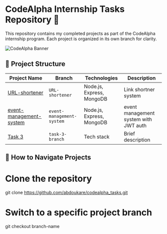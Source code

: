 # CodeAlpha Internship Tasks Repository 🚀

This repository contains my completed projects as part of the CodeAlpha internship program. Each project is organized in its own branch for clarity.

![CodeAlpha Banner](https://i.imgur.com/JfQ5N8A.png) 

## 📌 Project Structure

| Project Name | Branch | Technologies | Description |
|--------------|--------|--------------|-------------|
| [URL-shortener](#URL-shortener) | `URL-shortener` | Node.js, Express, MongoDB |  Link shortner system  |
| [event-management-system](#event-management-system) | `event-management-system` |  Node.js, Express, MongoDB| event management system with JWT auth |
| [Task 3](#task-3) | `task-3-branch` | Tech stack | Brief description |

## 🌟 How to Navigate Projects


# Clone the repository
git clone https://github.com/abdoukare/codealpha_tasks.git

# Switch to a specific project branch
git checkout branch-name
